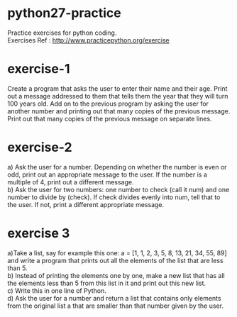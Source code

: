 # python27-practice
Practice exercises for python coding. <br/>
Exercises Ref : http://www.practicepython.org/exercise

exercise-1
==========
Create a program that asks the user to enter their name and their age. Print out a message addressed to them that tells them the year that they will turn 100 years old. Add on to the previous program by asking the user for another number and printing out that many copies of the previous message. Print out that many copies of the previous message on separate lines. 

exercise-2
==========
a) Ask the user for a number. Depending on whether the number is even or odd, print out an appropriate message to the user. If the number is a multiple of 4, print out a different message. <br/>
b) Ask the user for two numbers: one number to check (call it num) and one number to divide by (check). If check divides evenly into num, tell that to the user. If not, print a different appropriate message.

exercise 3
==========
a)Take a list, say for example this one:
  a = [1, 1, 2, 3, 5, 8, 13, 21, 34, 55, 89]
and write a program that prints out all the elements of the list that are less than 5. <br/>
b) Instead of printing the elements one by one, make a new list that has all the elements less than 5 from this list in it and print out this new list.<br/>
c) Write this in one line of Python.<br/>
d) Ask the user for a number and return a list that contains only elements from the original list a that are smaller than that number given by the user.
